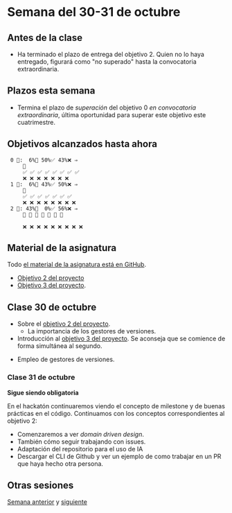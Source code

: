 # Semana del 30-31 de octubre

## Antes de la clase

- Ha terminado el plazo de entrega del objetivo 2. Quien no lo haya entregado,
  figurará como "no superado" hasta la convocatoria extraordinaria.

## Plazos esta semana

- Termina el plazo de *superación* del objetivo 0 *en convocatoria
  extraordinaria*, última oportunidad para superar este objetivo este cuatrimestre.

## Objetivos alcanzados hasta ahora

```text
 0 🧮:  6%🚧 50%✅ 43%❌ ⇒ 
     🚧
     ✅ ✅ ✅ ✅ ✅ ✅ ✅ ✅
     ❌ ❌ ❌ ❌ ❌ ❌ ❌
 1 🧮:  6%🚧 43%✅ 50%❌ ⇒ 
     🚧
     ✅ ✅ ✅ ✅ ✅ ✅ ✅
     ❌ ❌ ❌ ❌ ❌ ❌ ❌ ❌
 2 🧮: 43%🚧  0%✅ 56%❌ ⇒ 
     🚧 🚧 🚧 🚧 🚧 🚧 🚧
     
     ❌ ❌ ❌ ❌ ❌ ❌ ❌ ❌ ❌

```

## Material de la asignatura

Todo [el material de la asignatura está en GitHub](http://jj.github.io/IV).

* [Objetivo 2 del proyecto](http://jj.github.io/IV/documentos/proyecto/2.Modelo)
* [Objetivo 3 del proyecto](https://jj.github.io/IV/documentos/proyecto/3.Automatizar).

## Clase 30 de octubre

* Sobre el [objetivo 2 del
  proyecto](http://jj.github.io/IV/documentos/proyecto/2.Modelo).
  - La importancia de los gestores de versiones.
* Introducción al [objetivo 3 del
  proyecto](https://jj.github.io/IV/documentos/proyecto/3.Automatizar). Se
  aconseja que se comience de forma simultánea al segundo.
- Empleo de gestores de versiones.

### Clase 31 de octubre

**Sigue siendo obligatoria**

En el hackatón continuaremos viendo el concepto de milestone y de buenas
prácticas en el código. Continuamos con los conceptos correspondientes al
objetivo 2:

- Comenzaremos a ver *domain driven design*.
- También cómo seguir trabajando con issues.
- Adaptación del repositorio para el uso de IA
- Descargar el CLI de Github y ver un ejemplo de como trabajar en un PR que haya
  hecho otra persona.

## Otras sesiones

[Semana anterior](semana-06.md) y [siguiente](semana-08.md)
